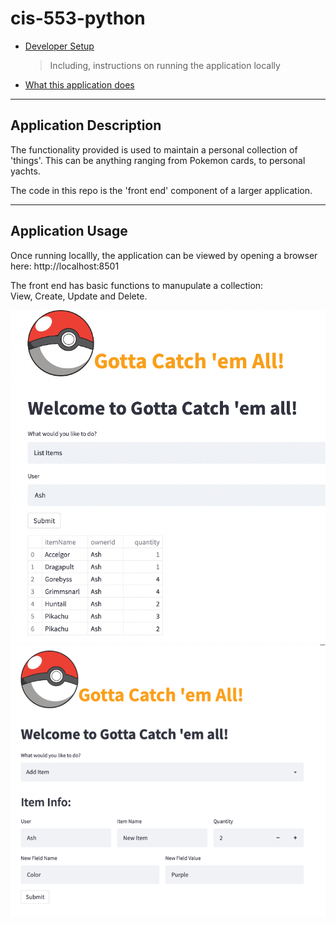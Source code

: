 # cis-553-python
* [Developer Setup](/DEVELOPER_SETUP.md)
   > Including, instructions on running the application locally
* [What this application does](#application-usage)

---
## Application Description

The functionality provided is used to maintain a personal collection of 'things'. This can be anything ranging from Pokemon cards, to personal yachts. 

The code in this repo is the 'front end' component of a larger application. 

---
## Application Usage

Once running locallly, the application can be viewed by opening a browser here: http://localhost:8501  

The front end has basic functions to manupulate a collection:  
View, Create, Update and Delete.

![View list](/_images/ViewList.png)
![Add Item](/_images/Additem.png)